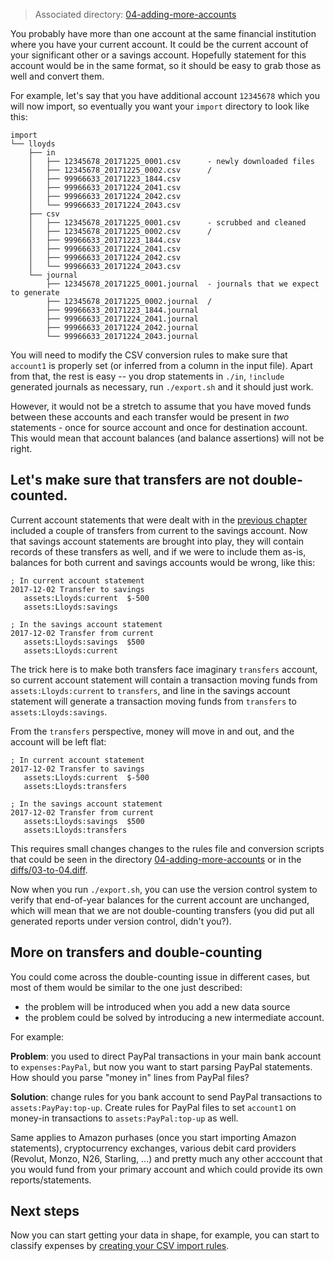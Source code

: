 > Associated directory:
> [04-adding-more-accounts](../tree/master/04-adding-more-accounts)

You probably have more than one account at the same financial institution where you have your current account. It could be the current account of your significant other or a savings account. Hopefully statement for this account
would be in the same format, so it should be easy to grab those as well and convert them.

For example, let's say that you have additional account `12345678`
which you will now import, so eventually you want your `import`
directory to look like this:
```
import
└── lloyds
    ├── in
    │   ├── 12345678_20171225_0001.csv      - newly downloaded files
    │   ├── 12345678_20171225_0002.csv      / 
    │   ├── 99966633_20171223_1844.csv
    │   ├── 99966633_20171224_2041.csv
    │   ├── 99966633_20171224_2042.csv
    │   └── 99966633_20171224_2043.csv
    ├── csv
    │   ├── 12345678_20171225_0001.csv      - scrubbed and cleaned
    │   ├── 12345678_20171225_0002.csv      /
    │   ├── 99966633_20171223_1844.csv
    │   ├── 99966633_20171224_2041.csv
    │   ├── 99966633_20171224_2042.csv
    │   └── 99966633_20171224_2043.csv
    └── journal
        ├── 12345678_20171225_0001.journal  - journals that we expect to generate
        ├── 12345678_20171225_0002.journal  /
        ├── 99966633_20171223_1844.journal
        ├── 99966633_20171224_2041.journal
        ├── 99966633_20171224_2042.journal
        └── 99966633_20171224_2043.journal
```

You will need to modify the CSV conversion rules to make sure that
`account1` is properly set (or inferred from a column in the input
file). Apart from that, the rest is easy -- you drop statements in
`./in`, `!include` generated journals as necessary, run `./export.sh`
and it should just work.

However, it would not be a stretch to assume that you have moved funds
between these accounts and each transfer would be present in _two_
statements - once for source account and once for destination account.
This would mean that account balances (and balance assertions) will
not be right.


## Let's make sure that transfers are not double-counted.

Current account statements that were dealt with in the
[previous chapter](Getting-full-history-of-the-account) included a
couple of transfers from current to the savings account. Now that
savings account statements are brought into play, they will contain
records of these transfers as well, and if we were to include them
as-is, balances for both current and savings accounts would be wrong,
like this:
```
; In current account statement
2017-12-02 Transfer to savings
   assets:Lloyds:current  $-500
   assets:Lloyds:savings

; In the savings account statement
2017-12-02 Transfer from current
   assets:Lloyds:savings  $500
   assets:Lloyds:current
```

The trick here is to make both transfers face imaginary `transfers`
account, so current account statement will contain a transaction
moving funds from `assets:Lloyds:current` to `transfers`, and line in
the savings account statement will generate a transaction moving funds
from `transfers` to `assets:Lloyds:savings`.

From the `transfers` perspective, money will move in and out, and the account will be left flat:
```
; In current account statement
2017-12-02 Transfer to savings
   assets:Lloyds:current  $-500
   assets:Lloyds:transfers

; In the savings account statement
2017-12-02 Transfer from current
   assets:Lloyds:savings  $500
   assets:Lloyds:transfers
```

This requires small changes changes to the rules file and conversion scripts
that could be seen in the directory
[04-adding-more-accounts](../tree/master/04-adding-more-accounts)
or in the [diffs/03-to-04.diff](../tree/master/diffs/03-to-04.diff).

Now when you run
`./export.sh`, you can use the version control system to verify
that end-of-year balances for the current account are unchanged, which
will mean that we are not double-counting transfers (you did put all generated reports under version control, didn't you?).

## More on transfers and double-counting

You could come across the double-counting issue in different cases, but most of them would be similar to the one just described: 
- the problem will be introduced when you add a new data source
- the problem could be solved by introducing a new intermediate account.

For example:

**Problem**: you used to direct PayPal transactions in your main bank account to `expenses:PayPal`, but now you want to start parsing PayPal statements. How should you parse "money in" lines from PayPal files?

**Solution**: change rules for you bank account to send PayPal transactions to `assets:PayPay:top-up`. Create rules for PayPal files to set `account1` on money-in transactions to `assets:PayPal:top-up` as well.

Same applies to Amazon purhases (once you start importing Amazon statements), cryptocurrency exchanges, various debit card providers (Revolut, Monzo, N26, Starling, ...) and pretty much any other acccount that you would fund from your primary account and which could provide its own reports/statements.

## Next steps

Now you can start getting your data in shape, for example, you can
start to classify expenses by [creating your CSV import rules](Creating-CSV-import-rules).
